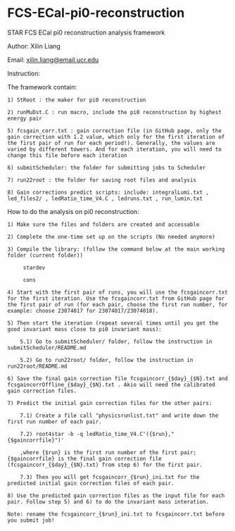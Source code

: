 # FCS-ECal-pi0-reconstruction

STAR FCS ECal pi0 reconstruction analysis framework

Author: Xilin Liang

Email: xilin.liang@email.ucr.edu


Instruction:

The framework contain:

	1) StRoot : the maker for pi0 reconstruction

	2) runMuDst.C : run macro, include the pi0 reconstruction by highest energy pair

	5) fcsgain_corr.txt : gain correction file (in GitHub page, only the gain correction with 1.2 value, which only for the first iteration of the first pair of run for each period!). Generally, the values are varied by different towers. And for each iteration, you will need to change this file before each iteration
	
	6) submitScheduler: the folder for submitting jobs to Scheduler
	
	7) run22root : the folder for saving root files and analysis

	8) Gain corrections predict scripts: include: integralLumi.txt , led_files2/ , ledRatio_time_V4.C , ledruns.txt , run_lumin.txt


How to do the analysis on pi0 reconstruction:
	
	1) Make sure the files and folders are created and accessable

	2) Complete the one-time set up on the scripts (No needed anymore)
	
	3) Compile the library: (follow the command below at the main working folder (current folder))
		 
		 stardev
		 
		 cons

	4) Start with the first pair of runs, you will use the fcsgaincorr.txt for the first iteration. Use the fcsgaincorr.txt from GitHub page for the first pair of run (for each pair, choose the first run number, for example: choose 23074017 for 23074017/23074018). 

	5) Then start the iteration (repeat several times until you get the good invariant mass close to pi0 invariant mass):
		
		5.1) Go to submitScheduler/ folder, follow the instruction in submitScheduler/README.md

		5.2) Go to run22root/ folder, follow the instruction in run22root/README.md

	6) Save the final gain correction file fcsgaincorr_{$day}_{$N}.txt and fcsgaincorrOffline_{$day}_{$N}.txt . Akio will need the calibrated gain correction files. 

	7) Predict the initial gain correction files for the other pairs:

		7.1) Create a file call "physicsrunlist.txt" and write down the first run number of each pair.

		7.2) root4star -b -q ledRatio_time_V4.C'({$run},"{$gaincorrfile}")'

		,where {$run} is the first run number of the first pair; {$gaincorrfile} is the final gain correction file (fcsgaincorr_{$day}_{$N}.txt) from step 6) for the first pair.

		7.3) Then you will get fcsgaincorr_{$run}_ini.txt for the predicted initial gain correction files of each pair. 

	8) Use the predicted gain correction files as the input file for each pair. Follow step 5) and 6) to do the invariant mass interation.
	
	Note: rename the fcsgaincorr_{$run}_ini.txt to fcsgaincorr.txt before you submit job!


